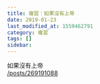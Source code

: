 ```yaml
---
title: 複習：如果沒有上帝
date: 2019-01-23
last_modified_at: 1559462791
category: 複習
tags: []
sidebar: 
---
```


<p>如果沒有上帝<br/>
<a href="/posts/269191088" target="_blank">/posts/269191088</a></p>
<p> </p>
